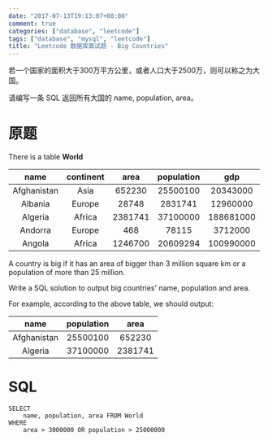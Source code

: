 ```yaml
---
date: "2017-07-13T19:13:07+08:00"
comment: true
categories: ["database", "leetcode"]
tags: ["database", "mysql", "leetcode"]
title: "Leetcode 数据库面试题 - Big Countries"
---
```


若一个国家的面积大于300万平方公里，或者人口大于2500万，则可以称之为大国。

请编写一条 SQL 返回所有大国的 name, population, area。
<!--more-->

# 原题

There is a table **World**

| name            | continent  | area       | population   | gdp           |
|:---------------:|:----------:|:----------:|:------------:|:-------------:|
| Afghanistan     | Asia       | 652230     | 25500100     | 20343000      |
| Albania         | Europe     | 28748      | 2831741      | 12960000      |
| Algeria         | Africa     | 2381741    | 37100000     | 188681000     |
| Andorra         | Europe     | 468        | 78115        | 3712000       |
| Angola          | Africa     | 1246700    | 20609294     | 100990000     |

A country is big if it has an area of bigger than 3 million square km or a population of more than 25 million.

Write a SQL solution to output big countries' name, population and area.

For example, according to the above table, we should output:

| name         | population  | area         |
|:------------:|:-----------:|:------------:|
| Afghanistan  | 25500100    | 652230       |
| Algeria      | 37100000    | 2381741      |

# SQL

```
SELECT 
    name, population, area FROM World
WHERE 
    area > 3000000 OR population > 25000000
```